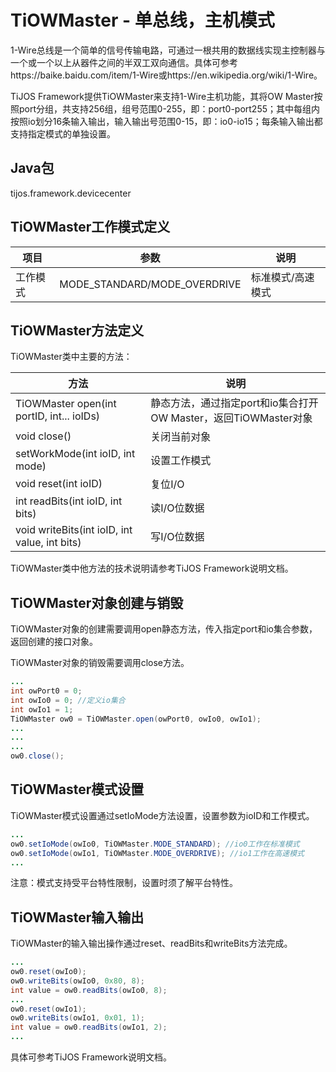 # TiOWMaster - 单总线，主机模式

1-Wire总线是一个简单的信号传输电路，可通过一根共用的数据线实现主控制器与一个或一个以上从器件之间的半双工双向通信。具体可参考https://baike.baidu.com/item/1-Wire或https://en.wikipedia.org/wiki/1-Wire。

TiJOS Framework提供TiOWMaster来支持1-Wire主机功能，其将OW Master按照port分组，共支持256组，组号范围0-255，即：port0-port255；其中每组内按照io划分16条输入输出，输入输出号范围0-15，即：io0-io15；每条输入输出都支持指定模式的单独设置。

## Java包
tijos.framework.devicecenter

## TiOWMaster工作模式定义

| 项目   | 参数                           | 说明        |
| ---- | ---------------------------- | --------- |
| 工作模式 | MODE_STANDARD/MODE_OVERDRIVE | 标准模式/高速模式 |

## TiOWMaster方法定义

TiOWMaster类中主要的方法：

| 方法                                       | 说明                                       |
| ---------------------------------------- | ---------------------------------------- |
| TiOWMaster open(int portID, int... ioIDs) | 静态方法，通过指定port和io集合打开OW Master，返回TiOWMaster对象 |
| void close()                             | 关闭当前对象                                   |
| setWorkMode(int ioID, int mode)          | 设置工作模式                                   |
| void reset(int ioID)                     | 复位I/O                                    |
| int readBits(int ioID, int bits)         | 读I/O位数据                                  |
| void writeBits(int ioID, int value, int bits) | 写I/O位数据                                  |

TiOWMaster类中他方法的技术说明请参考TiJOS Framework说明文档。

## TiOWMaster对象创建与销毁

TiOWMaster对象的创建需要调用open静态方法，传入指定port和io集合参数，返回创建的接口对象。

TiOWMaster对象的销毁需要调用close方法。

```java
...
int owPort0 = 0;
int owIo0 = 0; //定义io集合
int owIo1 = 1;
TiOWMaster ow0 = TiOWMaster.open(owPort0, owIo0, owIo1);
...
...
...
ow0.close();
```

## TiOWMaster模式设置

TiOWMaster模式设置通过setIoMode方法设置，设置参数为ioID和工作模式。

```java
...
ow0.setIoMode(owIo0, TiOWMaster.MODE_STANDARD); //io0工作在标准模式
ow0.setIoMode(owIo1, TiOWMaster.MODE_OVERDRIVE); //io1工作在高速模式
...
```

注意：模式支持受平台特性限制，设置时须了解平台特性。

## TiOWMaster输入输出

TiOWMaster的输入输出操作通过reset、readBits和writeBits方法完成。

```java
...
ow0.reset(owIo0);
ow0.writeBits(owIo0, 0x80, 8);
int value = ow0.readBits(owIo0, 8);
...
ow0.reset(owIo1);
ow0.writeBits(owIo1, 0x01, 1);
int value = ow0.readBits(owIo1, 2);
...
```

具体可参考TiJOS Framework说明文档。